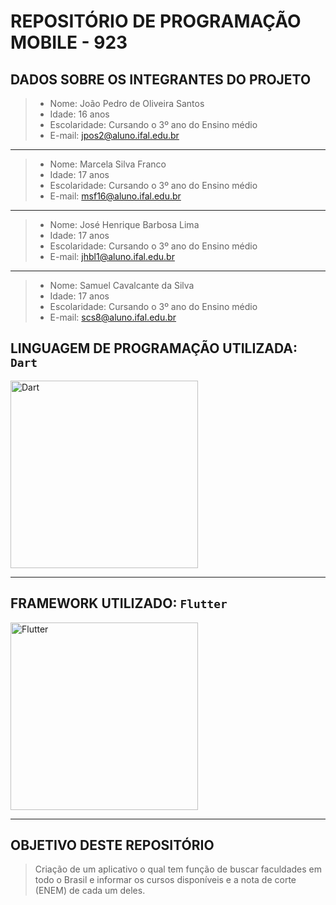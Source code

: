 # REPOSITÓRIO DE PROGRAMAÇÃO MOBILE - 923


## DADOS SOBRE OS INTEGRANTES DO PROJETO
> - Nome: João Pedro de Oliveira Santos <br/>
> - Idade: 16 anos <br/>
> - Escolaridade: Cursando o 3º ano do Ensino médio<br/>
> - E-mail: jpos2@aluno.ifal.edu.br<br/>
<hr>

> - Nome: Marcela Silva Franco <br/>
> - Idade: 17 anos <br/>
> - Escolaridade: Cursando o 3º ano do Ensino médio<br/>
> - E-mail: msf16@aluno.ifal.edu.br<br/>
<hr>

> - Nome: José Henrique Barbosa Lima <br/>
> - Idade: 17 anos <br/>
> - Escolaridade: Cursando o 3º ano do Ensino médio<br/>
> - E-mail: jhbl1@aluno.ifal.edu.br<br/>
<hr>

> - Nome: Samuel Cavalcante da Silva <br/>
> - Idade: 17 anos <br/>
> - Escolaridade: Cursando o 3º ano do Ensino médio<br/>
> - E-mail: scs8@aluno.ifal.edu.br<br/>

## LINGUAGEM DE PROGRAMAÇÃO UTILIZADA: `Dart`
<img src="https://upload.wikimedia.org/wikipedia/commons/thumb/f/fe/Dart_programming_language_logo.svg/768px-Dart_programming_language_logo.svg.png" alt="Dart" width=300>
<hr>

## FRAMEWORK UTILIZADO: `Flutter`
<img src="https://upload.wikimedia.org/wikipedia/commons/1/17/Google-flutter-logo.png" alt="Flutter" width=300>
<hr>

## OBJETIVO DESTE REPOSITÓRIO 
> Criação de um aplicativo o qual tem função de buscar faculdades em todo o Brasil e informar os cursos disponíveis e a nota de corte (ENEM) de cada um deles.